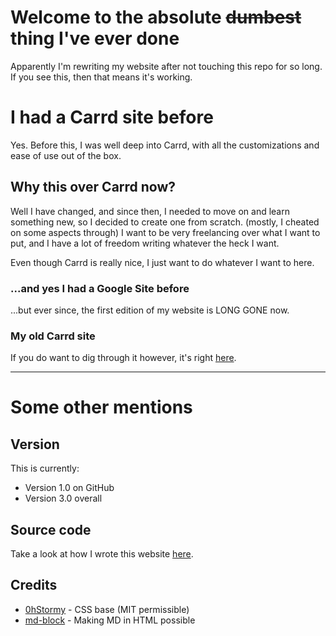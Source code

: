 # Welcome to the absolute ~~dumbest~~ thing I've ever done
Apparently I'm rewriting my website after not touching this repo for so long. If you see this, then that means it's working.

# I had a Carrd site before
Yes. Before this, I was well deep into Carrd, with all the customizations and ease of use out of the box. 

## Why this over Carrd now?
Well I have changed, and since then, I needed to move on and learn something new, so I decided to create one from scratch. (mostly, I cheated on some aspects through) I want to be very freelancing over what I want to put, and I have a lot of freedom writing whatever the heck I want.

Even though Carrd is really nice, I just want to do whatever I want to here.

### ...and yes I had a Google Site before
...but ever since, the first edition of my website is LONG GONE now.

### My old Carrd site
If you do want to dig through it however, it's right [here](https://kirbix12.carrd.co).

---

# Some other mentions

## Version
This is currently:
- Version 1.0 on GitHub
- Version 3.0 overall

## Source code
Take a look at how I wrote this website [here](https://github.com/k1yrix/k1yrix.github.io).

## Credits
- [0hStormy](https://github.com/0hStormy) - CSS base (MIT permissible)
- [md-block](https://md-block.verou.me/) - Making MD in HTML possible